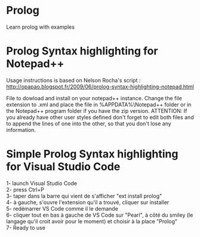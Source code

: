 # Prolog
Learn prolog with examples

# Prolog Syntax highlighting for Notepad++
Usage instructions is based on Nelson Rocha's script : 
http://opapao.blogspot.fr/2009/06/prolog-syntax-highlighting-notepad.html

File to dowload and install on your notepad++ instance.
Change the file extension to .xml and place the file in %APPDATA%\Notepad++ folder or in the Notepad++ program folder if you have the zip version.
ATTENTION: If you already have other user styles defined don't forget to edit both files and to append the lines of one into the other, so that you don't lose any information.

# Simple Prolog Syntax highlighting for Visual Studio Code
1- launch Visual Studio Code  
2- press Ctrl+P  
3- taper dans la barre qui vient de s'afficher "ext install prolog"  
4- à gauche, s'ouvre l'extension qu'il a trouvé, cliquer sur installer  
5- redémarrer VS Code comme il le demande  
6- cliquer tout en bas à gauche de VS Code sur "Pearl", à côté du smiley (le langage qu'il croit avoir pour le moment) et choisir à la place "Prolog"   
7- Ready to use  
